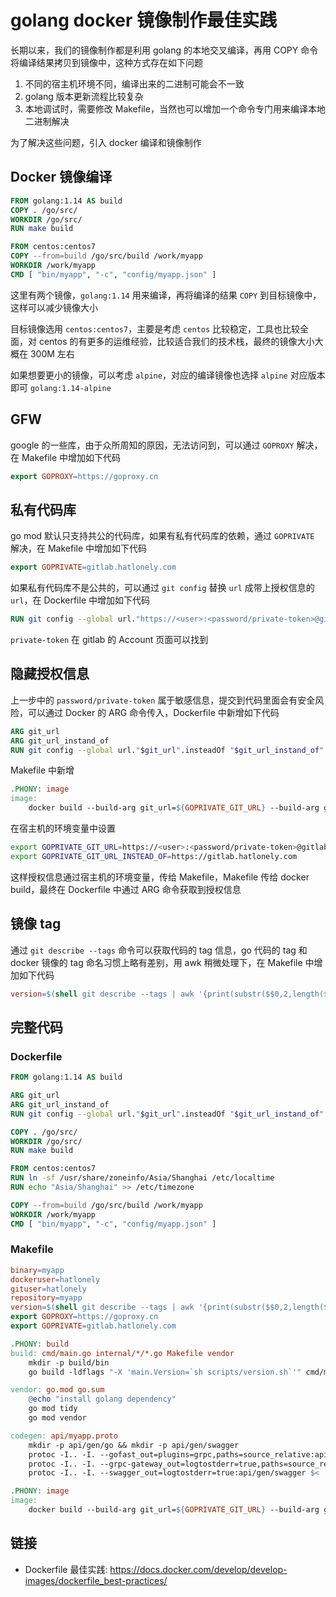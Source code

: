# golang docker 镜像制作最佳实践

长期以来，我们的镜像制作都是利用 golang 的本地交叉编译，再用 COPY 命令将编译结果拷贝到镜像中，这种方式存在如下问题

1. 不同的宿主机环境不同，编译出来的二进制可能会不一致
2. golang 版本更新流程比较复杂
3. 本地调试时，需要修改 Makefile，当然也可以增加一个命令专门用来编译本地二进制解决

为了解决这些问题，引入 docker 编译和镜像制作

## Docker 镜像编译

```Dockerfile
FROM golang:1.14 AS build
COPY . /go/src/
WORKDIR /go/src/
RUN make build

FROM centos:centos7
COPY --from=build /go/src/build /work/myapp
WORKDIR /work/myapp
CMD [ "bin/myapp", "-c", "config/myapp.json" ]
```

这里有两个镜像，`golang:1.14` 用来编译，再将编译的结果 `COPY` 到目标镜像中，这样可以减少镜像大小

目标镜像选用 `centos:centos7`，主要是考虑 `centos` 比较稳定，工具也比较全面，对 centos 的有更多的运维经验，比较适合我们的技术栈，最终的镜像大小大概在 300M 左右

如果想要更小的镜像，可以考虑 `alpine`，对应的编译镜像也选择 `alpine` 对应版本即可 `golang:1.14-alpine`

## GFW

google 的一些库，由于众所周知的原因，无法访问到，可以通过 `GOPROXY` 解决，在 Makefile 中增加如下代码

```Makefile
export GOPROXY=https://goproxy.cn
```

## 私有代码库

go mod 默认只支持共公的代码库，如果有私有代码库的依赖，通过 `GOPRIVATE` 解决，在 Makefile 中增加如下代码

```Makefile
export GOPRIVATE=gitlab.hatlonely.com
```

如果私有代码库不是公共的，可以通过 `git config` 替换 `url` 成带上授权信息的 `url`，在 Dockerfile 中增加如下代码

```Dockerfile
RUN git config --global url."https://<user>:<password/private-token>@gitlab.hatlonely.com".insteadOf "https://gitlab.hatlonely.com"
```

`private-token` 在 gitlab 的 Account 页面可以找到

## 隐藏授权信息

上一步中的 `password/private-token` 属于敏感信息，提交到代码里面会有安全风险，可以通过 Docker 的 ARG 命令传入，Dockerfile 中新增如下代码

```Dockerfile
ARG git_url
ARG git_url_instand_of
RUN git config --global url."$git_url".insteadOf "$git_url_instand_of"
```

Makefile 中新增

```Makefile
.PHONY: image
image:
	docker build --build-arg git_url=${GOPRIVATE_GIT_URL} --build-arg git_url_instand_of=${GOPRIVATE_GIT_URL_INSTEAD_OF} --tag=${dockeruser}/${repository}:${version} .
```

在宿主机的环境变量中设置

```sh
export GOPRIVATE_GIT_URL=https://<user>:<password/private-token>@gitlab.hatlonely.com
export GOPRIVATE_GIT_URL_INSTEAD_OF=https://gitlab.hatlonely.com
```

这样授权信息通过宿主机的环境变量，传给 Makefile，Makefile 传给 docker build，最终在 Dockerfile 中通过 ARG 命令获取到授权信息

## 镜像 tag

通过 `git describe --tags` 命令可以获取代码的 tag 信息，go 代码的 tag 和 docker 镜像的 tag 命名习惯上略有差别，用 awk 稍微处理下，在 Makefile 中增加如下代码

```Makefile
version=$(shell git describe --tags | awk '{print(substr($$0,2,length($$0)))}')
```

## 完整代码

### Dockerfile

```dockerfile
FROM golang:1.14 AS build

ARG git_url
ARG git_url_instand_of
RUN git config --global url."$git_url".insteadOf "$git_url_instand_of"

COPY . /go/src/
WORKDIR /go/src/
RUN make build

FROM centos:centos7
RUN ln -sf /usr/share/zoneinfo/Asia/Shanghai /etc/localtime
RUN echo "Asia/Shanghai" >> /etc/timezone

COPY --from=build /go/src/build /work/myapp
WORKDIR /work/myapp
CMD [ "bin/myapp", "-c", "config/myapp.json" ]
```

### Makefile

```makefile
binary=myapp
dockeruser=hatlonely
gituser=hatlonely
repository=myapp
version=$(shell git describe --tags | awk '{print(substr($$0,2,length($$0)))}')
export GOPROXY=https://goproxy.cn
export GOPRIVATE=gitlab.hatlonely.com

.PHONY: build
build: cmd/main.go internal/*/*.go Makefile vendor
	mkdir -p build/bin
	go build -ldflags "-X 'main.Version=`sh scripts/version.sh`'" cmd/main.go && mv main build/bin/${binary} && cp -r config build/

vendor: go.mod go.sum
	@echo "install golang dependency"
	go mod tidy
	go mod vendor

codegen: api/myapp.proto
	mkdir -p api/gen/go && mkdir -p api/gen/swagger
	protoc -I.. -I. --gofast_out=plugins=grpc,paths=source_relative:api/gen/go/ $<
	protoc -I.. -I. --grpc-gateway_out=logtostderr=true,paths=source_relative:api/gen/go $<
	protoc -I.. -I. --swagger_out=logtostderr=true:api/gen/swagger $<

.PHONY: image
image:
	docker build --build-arg git_url=${GOPRIVATE_GIT_URL} --build-arg git_url_instand_of=${GOPRIVATE_GIT_URL_INSTEAD_OF} --tag=${dockeruser}/${repository}:${version} .
```

## 链接

- Dockerfile 最佳实践: https://docs.docker.com/develop/develop-images/dockerfile_best-practices/
